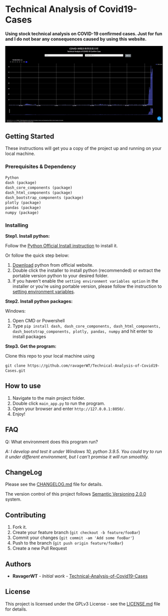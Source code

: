 # Technical Analysis of Covid19-Cases
**Using stock technical analysis on COVID-19 confirmed cases.  Just for fun and I do not bear any consequences caused by using this website.**

![](screenshot/Main%20GUI%201.0.0.jpg?raw=true)

## Getting Started

These instructions will get you a copy of the project up and running on your local machine.

### Prerequisites & Dependency

```
Python
dash (package)
dash_core_components (package)
dash_html_components (package)
dash_bootstrap_components (package)
plotly (package)
pandas (package)
numpy (package)
```

### Installing

**Step1. Install python:**

Follow the [Python Official Install instruction](https://docs.python.org/3/using/windows.html) to install it.

Or follow the quick step below:
1. [Download](https://www.python.org/downloads/) python from official website.
2. Double click the installer to install python (recommended) or extract the portable version python to your desired folder.
3. If you haven't enable the `setting environment variables option` in the installer or you're using portable version, please follow the instruction to [setting environment variables](https://docs.python.org/3/using/windows.html#configuring-python).


**Step2. Install python packages:**

Windows:

1. Open CMD or Powershell
2. Type `pip install dash, dash_core_components, dash_html_components, dash_bootstrap_components, plotly, pandas, numpy` and hit enter to install packages

**Step3. Get the program:**

Clone this repo to your local machine using
```git
git clone https://github.com/ravagerWT/Technical-Analysis-of-Covid19-Cases.git
```

## How to use

1. Navigate to the main project folder.
2. Double click `main_app.py` to run the program.
3. Open your browser and enter `http://127.0.0.1:8050/`.
4. Enjoy!

## FAQ

Q: What environment does this program run?

*A: I develop and test it under Windows 10, python 3.9.5.  You could try to run it under different environment, but I can't promise it will run smoothly.*

## ChangeLog

Please see the [CHANGELOG.md](https://github.com/ravagerWT/Technical-Analysis-of-Covid19-Cases/blob/develop/CHANGELOG.md) file for details.

The version control of this project follows [Semantic Versioning 2.0.0](https://semver.org/) system.

## Contributing

1. Fork it.
2. Create your feature branch (`git checkout -b feature/fooBar`)
3. Commit your changes (`git commit -am 'Add some fooBar'`)
4. Push to the branch (`git push origin feature/fooBar`)
5. Create a new Pull Request

## Authors

* **RavagerWT** - *Initial work* - [Technical-Analysis-of-Covid19-Cases](https://github.com/ravagerWT/Technical-Analysis-of-Covid19-Cases)

## License

This project is licensed under the GPLv3 License - see the [LICENSE.md](https://github.com/ravagerWT/Technical-Analysis-of-Covid19-Cases/blob/master/LICENSE.md) file for details.
